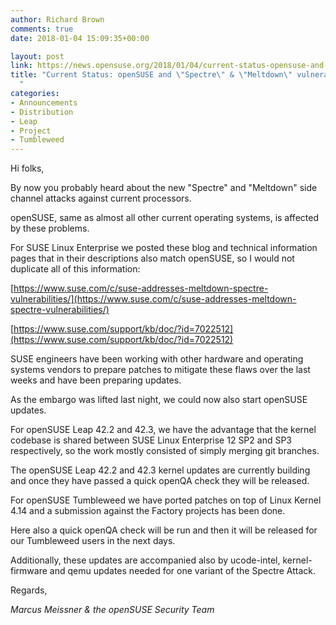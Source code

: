 ```yaml
---
author: Richard Brown
comments: true
date: 2018-01-04 15:09:35+00:00

layout: post
link: https://news.opensuse.org/2018/01/04/current-status-opensuse-and-spectre-meltdown-vulnerabilities/
title: "Current Status: openSUSE and \"Spectre\" & \"Meltdown\" vulnerabilities\
  "
categories:
- Announcements
- Distribution
- Leap
- Project
- Tumbleweed
---
```

Hi folks,

By now you probably heard about the new "Spectre" and "Meltdown" side channel
attacks against current processors.

openSUSE, same as almost all other current operating systems, is affected by
these problems.

For SUSE Linux Enterprise we posted these blog and technical information
pages that in their descriptions also match openSUSE, so I would not duplicate
all of this information:

[https://www.suse.com/c/suse-addresses-meltdown-spectre-vulnerabilities/](https://www.suse.com/c/suse-addresses-meltdown-spectre-vulnerabilities/)

[https://www.suse.com/support/kb/doc/?id=7022512](https://www.suse.com/support/kb/doc/?id=7022512)

SUSE engineers have been working with other hardware and operating systems
vendors to prepare patches to mitigate these flaws over the last weeks
and have been preparing updates.

As the embargo was lifted last night, we could now also start openSUSE
updates.

For openSUSE Leap 42.2 and 42.3, we have the advantage that the
kernel codebase is shared between SUSE Linux Enterprise 12 SP2 and SP3
respectively, so the work mostly consisted of simply merging git branches.

The openSUSE Leap 42.2 and 42.3 kernel updates are currently building
and once they have passed a quick openQA check they will be released.

For openSUSE Tumbleweed we have ported patches on top of Linux Kernel 4.14
and a submission against the Factory projects has been done.

Here also a quick openQA check will be run and then it will be released
for our Tumbleweed users in the next days.

Additionally, these updates are accompanied also by ucode-intel,
kernel-firmware and qemu updates needed for one variant of the Spectre
Attack.

Regards,

_Marcus Meissner & the openSUSE Security Team_		
